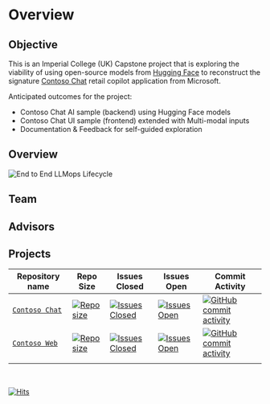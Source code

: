 # Overview

## Objective

This is an Imperial College (UK) Capstone project that is exploring the viability of using open-source models from [Hugging Face](https://huggingface.co) to reconstruct the signature [Contoso Chat](https://github.com/Azure-Samples/contoso-chat) retail copilot application from Microsoft. 

Anticipated outcomes for the project:
 - Contoso Chat AI sample (backend) using Hugging Face models
 - Contoso Chat UI sample (frontend) extended with Multi-modal inputs
 - Documentation & Feedback for self-guided exploration

## Overview

![End to End LLMops Lifecycle](https://azure.github.io/Cloud-Native/assets/images/llm-app-lifecycle-6509347ca42b47d5c7ae425b890e5efe.png)

## Team

## Advisors

## Projects

| Repository name | Repo Size | Issues Closed | Issues Open | Commit Activity |
| --- | --- | --- |--- |--- |
| [`Contoso Chat`](https://github.com/Microsoft-Contoso-Group-Project/contoso-chat-backend) | [![Repo size](https://img.shields.io/github/repo-size/Microsoft-Contoso-Group-Project/contoso-chat-backend.svg?style=for-the-badge)](https://github.com/Microsoft-Contoso-Group-Project/contoso-chat-backend) | [![Issues Closed](https://img.shields.io/github/issues-closed/Microsoft-Contoso-Group-Project/contoso-chat-backend.svg?style=for-the-badge)](https://github.com/Microsoft-Contoso-Group-Project/contoso-chat-backend/forks) | [![Issues Open](https://img.shields.io/github/issues/Microsoft-Contoso-Group-Project/contoso-chat-backend.svg?style=for-the-badge)](https://github.com/Microsoft-Contoso-Group-Project/contoso-chat-backend/issues)  | [![GitHub commit activity](https://img.shields.io/github/commit-activity/t/Microsoft-Contoso-Group-Project/contoso-chat-backend.svg?style=for-the-badge)](https://github.com/Microsoft-Contoso-Group-Project/contoso-chat-backend/commits/main/) |
| [`Contoso Web`](https://github.com/Microsoft-Contoso-Group-Project/contoso-web) | [![Repo size](https://img.shields.io/github/repo-size/Microsoft-Contoso-Group-Project/contoso-web.svg?style=for-the-badge)](https://github.com/Microsoft-Contoso-Group-Project/contoso-web) | [![Issues Closed](https://img.shields.io/github/issues-closed/Microsoft-Contoso-Group-Project/contoso-web.svg?style=for-the-badge)](https://github.com/Microsoft-Contoso-Group-Project/contoso-web/forks) | [![Issues Open](https://img.shields.io/github/issues/Microsoft-Contoso-Group-Project/contoso-web.svg?style=for-the-badge)](https://github.com/Microsoft-Contoso-Group-Project/contoso-web/issues)  | [![GitHub commit activity](https://img.shields.io/github/commit-activity/t/Microsoft-Contoso-Group-Project/contoso-web.svg?style=for-the-badge)](https://github.com/Microsoft-Contoso-Group-Project/contoso-web/commits/main/) |
| | | | | |
<br/>


[![Hits](https://hits.sh/github.com/Microsoft-Contoso-Group-Project.svg?color=97ca00)](https://hits.sh/github.com/Microsoft-Contoso-Group-Project/) 

